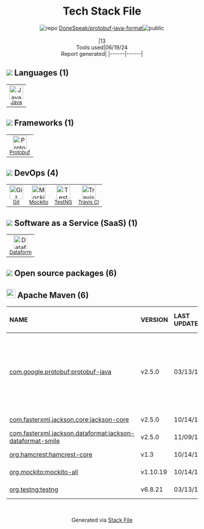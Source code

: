 <!--
&lt;--- Readme.md Snippet without images Start ---&gt;
## Tech Stack
DoneSpeak/protobuf-java-format is built on the following main stack:

- [Java](https://www.java.com) – Languages
- [Protobuf](https://developers.google.com/protocol-buffers/) – Serialization Frameworks
- [Mockito](https://site.mockito.org/) – Testing Frameworks
- [TestNG](http://testng.org/doc/) – Testing Frameworks
- [Travis CI](http://travis-ci.com/) – Continuous Integration
- [Dataform](https://dataform.co/) – Business Intelligence

Full tech stack [here](/techstack.md)

&lt;--- Readme.md Snippet without images End ---&gt;

&lt;--- Readme.md Snippet with images Start ---&gt;
## Tech Stack
DoneSpeak/protobuf-java-format is built on the following main stack:

- <img width='25' height='25' src='https://img.stackshare.io/service/995/K85ZWV2F.png' alt='Java'/> [Java](https://www.java.com) – Languages
- <img width='25' height='25' src='https://img.stackshare.io/service/4393/ma2jqJKH_400x400.png' alt='Protobuf'/> [Protobuf](https://developers.google.com/protocol-buffers/) – Serialization Frameworks
- <img width='25' height='25' src='https://img.stackshare.io/service/2021/4y634TJm_400x400.jpg' alt='Mockito'/> [Mockito](https://site.mockito.org/) – Testing Frameworks
- <img width='25' height='25' src='https://img.stackshare.io/service/8900/no-img-open-source.png' alt='TestNG'/> [TestNG](http://testng.org/doc/) – Testing Frameworks
- <img width='25' height='25' src='https://img.stackshare.io/service/460/Lu6cGu0z_400x400.png' alt='Travis CI'/> [Travis CI](http://travis-ci.com/) – Continuous Integration
- <img width='25' height='25' src='https://img.stackshare.io/service/11236/Group_22__3_.png' alt='Dataform'/> [Dataform](https://dataform.co/) – Business Intelligence

Full tech stack [here](/techstack.md)

&lt;--- Readme.md Snippet with images End ---&gt;
-->
<div align="center">

# Tech Stack File
![](https://img.stackshare.io/repo.svg "repo") [DoneSpeak/protobuf-java-format](https://github.com/DoneSpeak/protobuf-java-format)![](https://img.stackshare.io/public_badge.svg "public")
<br/><br/>
|13<br/>Tools used|06/19/24 <br/>Report generated|
|------|------|
</div>

## <img src='https://img.stackshare.io/languages.svg'/> Languages (1)
<table><tr>
  <td align='center'>
  <img width='36' height='36' src='https://img.stackshare.io/service/995/K85ZWV2F.png' alt='Java'>
  <br>
  <sub><a href="https://www.java.com">Java</a></sub>
  <br>
  <sub></sub>
</td>

</tr>
</table>

## <img src='https://img.stackshare.io/frameworks.svg'/> Frameworks (1)
<table><tr>
  <td align='center'>
  <img width='36' height='36' src='https://img.stackshare.io/service/4393/ma2jqJKH_400x400.png' alt='Protobuf'>
  <br>
  <sub><a href="https://developers.google.com/protocol-buffers/">Protobuf</a></sub>
  <br>
  <sub></sub>
</td>

</tr>
</table>

## <img src='https://img.stackshare.io/devops.svg'/> DevOps (4)
<table><tr>
  <td align='center'>
  <img width='36' height='36' src='https://img.stackshare.io/service/1046/git.png' alt='Git'>
  <br>
  <sub><a href="http://git-scm.com/">Git</a></sub>
  <br>
  <sub></sub>
</td>

<td align='center'>
  <img width='36' height='36' src='https://img.stackshare.io/service/2021/4y634TJm_400x400.jpg' alt='Mockito'>
  <br>
  <sub><a href="https://site.mockito.org/">Mockito</a></sub>
  <br>
  <sub></sub>
</td>

<td align='center'>
  <img width='36' height='36' src='https://img.stackshare.io/service/8900/no-img-open-source.png' alt='TestNG'>
  <br>
  <sub><a href="http://testng.org/doc/">TestNG</a></sub>
  <br>
  <sub></sub>
</td>

<td align='center'>
  <img width='36' height='36' src='https://img.stackshare.io/service/460/Lu6cGu0z_400x400.png' alt='Travis CI'>
  <br>
  <sub><a href="http://travis-ci.com/">Travis CI</a></sub>
  <br>
  <sub></sub>
</td>

</tr>
</table>

## <img src='https://img.stackshare.io/saas.svg'/> Software as a Service (SaaS) (1)
<table><tr>
  <td align='center'>
  <img width='36' height='36' src='https://img.stackshare.io/service/11236/Group_22__3_.png' alt='Dataform'>
  <br>
  <sub><a href="https://dataform.co/">Dataform</a></sub>
  <br>
  <sub></sub>
</td>

</tr>
</table>


## <img src='https://img.stackshare.io/group.svg' /> Open source packages (6)</h2>

## <img width='24' height='24' src='https://img.stackshare.io/package_manager/977/default_9833f2ef0bbc2a946b4cc5e9307264033361076b.png'/> Apache Maven (6)

|NAME|VERSION|LAST UPDATED|LAST UPDATED BY|LICENSE|VULNERABILITIES|
|:------|:------|:------|:------|:------|:------|
|[com.google.protobuf:protobuf-java](https://developers.google.com/protocol-buffers/)|v2.5.0|03/13/16|Sheridan C Rawlins |BSD-1-Clause|[CVE-2021-22570](https://github.com/advisories/GHSA-77rm-9x9h-xj3g) (High)<br/>[CVE-2022-3510](https://github.com/advisories/GHSA-4gg5-vx3j-xwc7) (High)<br/>[CVE-2022-3509](https://github.com/advisories/GHSA-g5ww-5jh7-63cx) (High)<br/>[CVE-2021-22569](https://github.com/advisories/GHSA-wrvw-hg22-4m67) (High)<br/>[CVE-2022-3171](https://github.com/advisories/GHSA-h4h5-3hr4-j3g2) (Moderate)|
|[com.fasterxml.jackson.core:jackson-core](https://github.com/FasterXML/jackson-core)|v2.5.0|10/14/15|Sheridan C Rawlins |Apache-2.0|N/A|
|[com.fasterxml.jackson.dataformat:jackson-dataformat-smile](http://github.com/FasterXML/jackson-dataformats-binary)|v2.5.0|11/09/15|Sheridan C Rawlins |Apache-2.0|N/A|
|[org.hamcrest:hamcrest-core](http://hamcrest.org/JavaHamcrest/)|v1.3|10/14/15|Sheridan C Rawlins |DSDP|N/A|
|[org.mockito:mockito-all](http://www.mockito.org)|v1.10.19|10/14/15|Sheridan C Rawlins |MIT|N/A|
|[org.testng:testng](http://github.com/cbeust/testng)|v6.8.21|03/13/16|Sheridan C Rawlins |Apache-2.0|N/A|

<br/>
<div align='center'>

Generated via [Stack File](https://github.com/marketplace/stack-file)
